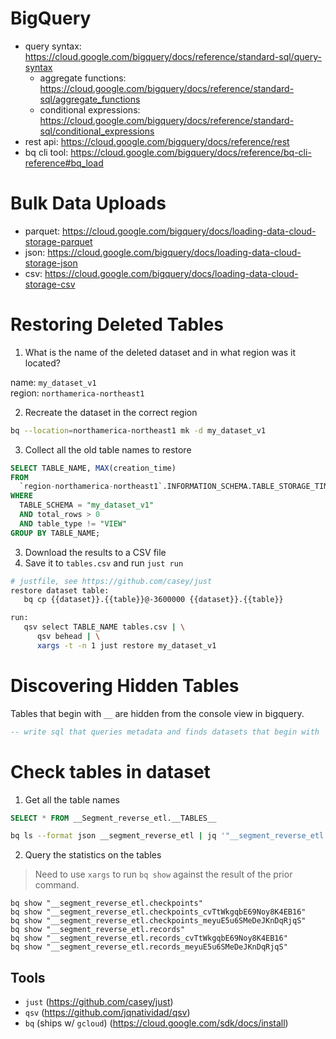 # BigQuery

- query syntax: https://cloud.google.com/bigquery/docs/reference/standard-sql/query-syntax
   - aggregate functions: https://cloud.google.com/bigquery/docs/reference/standard-sql/aggregate_functions
   - conditional expressions: https://cloud.google.com/bigquery/docs/reference/standard-sql/conditional_expressions
- rest api: https://cloud.google.com/bigquery/docs/reference/rest
- bq cli tool: https://cloud.google.com/bigquery/docs/reference/bq-cli-reference#bq_load

# Bulk Data Uploads

- parquet: https://cloud.google.com/bigquery/docs/loading-data-cloud-storage-parquet
- json: https://cloud.google.com/bigquery/docs/loading-data-cloud-storage-json
- csv: https://cloud.google.com/bigquery/docs/loading-data-cloud-storage-csv


# Restoring Deleted Tables

1. What is the name of the deleted dataset and in what region was it located?

name: `my_dataset_v1`\
region: `northamerica-northeast1`

2. Recreate the dataset in the correct region

```bash
bq --location=northamerica-northeast1 mk -d my_dataset_v1
```

3. Collect all the old table names to restore

```sql
SELECT TABLE_NAME, MAX(creation_time)
FROM
  `region-northamerica-northeast1`.INFORMATION_SCHEMA.TABLE_STORAGE_TIMELINE
WHERE
  TABLE_SCHEMA = "my_dataset_v1"
  AND total_rows > 0
  AND table_type != "VIEW"
GROUP BY TABLE_NAME;
```

3. Download the results to a CSV file
4. Save it to `tables.csv` and run `just run`

```bash
# justfile, see https://github.com/casey/just
restore dataset table:
   bq cp {{dataset}}.{{table}}@-3600000 {{dataset}}.{{table}}

run:
   qsv select TABLE_NAME tables.csv | \
      qsv behead | \
      xargs -t -n 1 just restore my_dataset_v1
```

# Discovering Hidden Tables

Tables that begin with `__` are hidden from the console view in bigquery. 

```sql
-- write sql that queries metadata and finds datasets that begin with `__`
```

# Check tables in dataset

1. Get all the table names

```sql
SELECT * FROM __Segment_reverse_etl.__TABLES__
```

```sh
bq ls --format json __segment_reverse_etl | jq '"__segment_reverse_etl." + .[].tableReference.tableId'
```

2. Query the statistics on the tables

> Need to use `xargs` to run `bq show` against the result of the prior command.

```
bq show "__segment_reverse_etl.checkpoints"
bq show "__segment_reverse_etl.checkpoints_cvTtWkgqbE69Noy8K4EB16"
bq show "__segment_reverse_etl.checkpoints_meyuE5u6SMeDeJKnDqRjqS"
bq show "__segment_reverse_etl.records"
bq show "__segment_reverse_etl.records_cvTtWkgqbE69Noy8K4EB16"
bq show "__segment_reverse_etl.records_meyuE5u6SMeDeJKnDqRjqS"
```

## Tools

- `just` (https://github.com/casey/just)
- `qsv` (https://github.com/jqnatividad/qsv)
- `bq` (ships w/ `gcloud`) (https://cloud.google.com/sdk/docs/install)
